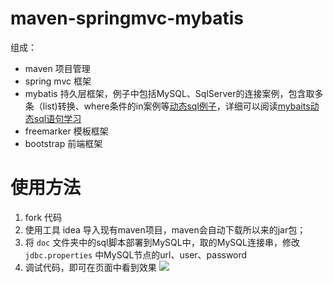 # maven-springmvc-mybatis

组成：
- maven 项目管理
- spring mvc 框架
- mybatis 持久层框架，例子中包括MySQL、SqlServer的连接案例，包含取多条（list)转换、where条件的in案例等[动态sql例子](https://mybatis.github.io/mybatis-3/zh/dynamic-sql.html)，详细可以阅读[mybaits动态sql语句学习](http://limingnihao.iteye.com/blog/782190)
- freemarker 模板框架
- bootstrap 前端框架

# 使用方法
1. fork 代码
2. 使用工具 idea 导入现有maven项目，maven会自动下载所以来的jar包；
3. 将 `doc` 文件夹中的sql脚本部署到MySQL中，取的MySQL连接串，修改 `jdbc.properties` 中MySQL节点的url、user、password
4. 调试代码，即可在页面中看到效果
![](http://p1.bpimg.com/567571/8f90f50214510a97.png)